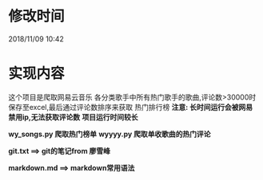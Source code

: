 # 修改时间
2018/11/09 10:42
# 实现内容
这个项目是爬取网易云音乐 各分类歌手中所有热门歌手的歌曲,评论数>30000时保存至excel,最后通过评论数排序来获取 热门排行榜 
**注意: 长时间运行会被网易 禁用ip,无法获取评论数**
**项目运行时间较长**

**wy_songs.py 爬取热门榜单**
**wyyyy.py    爬取单收歌曲的热门评论**

**git.txt  ==> git的笔记from 廖雪峰**

**markdown.md ==> markdown常用语法**


